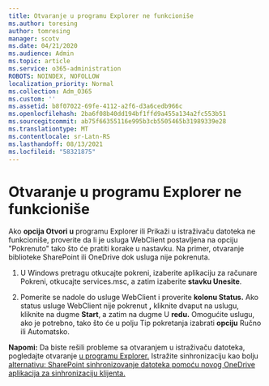 ```yaml
---
title: Otvaranje u programu Explorer ne funkcioniše
ms.author: toresing
author: tomresing
manager: scotv
ms.date: 04/21/2020
ms.audience: Admin
ms.topic: article
ms.service: o365-administration
ROBOTS: NOINDEX, NOFOLLOW
localization_priority: Normal
ms.collection: Adm_O365
ms.custom: ''
ms.assetid: b8f07022-69fe-4112-a2f6-d3a6cedb966c
ms.openlocfilehash: 2ba6f08b40dd194bf1ffd9a455a134a2fc553b51
ms.sourcegitcommit: ab75f66355116e995b3cb5505465b31989339e28
ms.translationtype: MT
ms.contentlocale: sr-Latn-RS
ms.lasthandoff: 08/13/2021
ms.locfileid: "58321875"
---
```

# <a name="open-with-explorer-isnt-working"></a>Otvaranje u programu Explorer ne funkcioniše

Ako **opcija Otvori u** programu Explorer ili Prikaži u istraživaču datoteka  ne funkcioniše, proverite da li je usluga WebClient postavljena na opciju "Pokrenuto" tako što će pratiti korake u nastavku.  Na primer, otvaranje biblioteke SharePoint ili OneDrive dok usluga nije pokrenuta. 
  
1. U Windows pretragu otkucajte pokreni, izaberite aplikaciju za računare Pokreni, otkucajte services.msc, a zatim izaberite **stavku Unesite**.
    
2. Pomerite se nadole do usluge WebClient i proverite **kolonu Status.** Ako status usluge WebClient nije pokrenut **,** kliknite dvaput na uslugu, kliknite na dugme **Start**, a zatim na dugme U **redu.** Omogućite uslugu, ako je  potrebno,  tako što će u polju Tip pokretanja izabrati **opciju** Ručno ili Automatsko. 
    
**Napomi:** Da biste rešili probleme sa otvaranjem u istraživaču datoteka, pogledajte otvaranje [u programu Explorer.](https://go.microsoft.com/fwlink/?linkid=871665) Istražite sinhronizaciju kao bolju [alternativu: SharePoint sinhronizovanje datoteka pomoću novog OneDrive aplikacija za sinhronizaciju klijenta.](https://go.microsoft.com/fwlink/?linkid=871666) 
  

